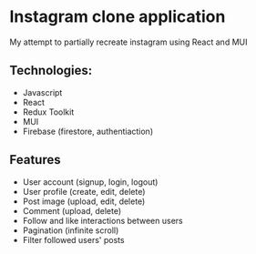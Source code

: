 # Instagram clone application
My attempt to partially recreate instagram using React and MUI 

## Technologies:
- Javascript
- React
- Redux Toolkit
- MUI
- Firebase (firestore, authentiaction)

## Features
- User account (signup, login, logout)
- User profile (create, edit, delete)
- Post image (upload, edit, delete)
- Comment (upload, delete)
- Follow and like interactions between users
- Pagination (infinite scroll)
- Filter followed users' posts